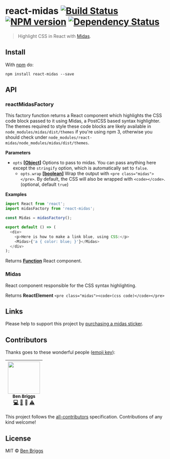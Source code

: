 # react-midas [![Build Status](https://travis-ci.org/ben-eb/react-midas.svg?branch=master)][ci] [![NPM version](https://badge.fury.io/js/react-midas.svg)][npm] [![Dependency Status](https://gemnasium.com/ben-eb/react-midas.svg)][deps]

> Highlight CSS in React with [Midas][midas].

## Install

With [npm](https://npmjs.org/package/react-midas) do:

    npm install react-midas --save

## API

### reactMidasFactory

This factory function returns a React component which highlights the CSS
code block passed to it using Midas, a PostCSS based syntax highlighter.
The themes required to style these code blocks are likely available in
`node_modules/midas/dist/themes` if you're using npm 3, otherwise you should
check under `node_modules/react-midas/node_modules/midas/dist/themes`.

**Parameters**

-   `opts` **\[[Object](https://developer.mozilla.org/en-US/docs/Web/JavaScript/Reference/Global_Objects/Object)]** Options to pass to midas. You can pass anything here
    except the `stringify` option, which is automatically set to `false`.
    -   `opts.wrap` **\[[boolean](https://developer.mozilla.org/en-US/docs/Web/JavaScript/Reference/Global_Objects/Boolean)]** Wrap the output with `<pre class="midas"></pre>`.
        By default, the CSS will also be wrapped with `<code></code>`. (optional, default `true`)

**Examples**

```javascript
import React from 'react';
import midasFactory from 'react-midas';

const Midas = midasFactory();

export default () => (
  <div>
    <p>Here is how to make a link blue, using CSS:</p>
    <Midas>{'a { color: blue; }'}</Midas>
  </div>
);
```

Returns **[Function](https://developer.mozilla.org/en-US/docs/Web/JavaScript/Reference/Statements/function)** React component.

### Midas

React component responsible for the CSS syntax highlighting.

Returns **ReactElement** `<pre class="midas"><code>(css code)</code></pre>`

## Links

Please help to support this project by [purchasing a midas sticker][sticker].

[sticker]: https://www.stickermule.com/uk/marketplace/11087-midas

## Contributors

Thanks goes to these wonderful people ([emoji key](https://github.com/kentcdodds/all-contributors#emoji-key)):

<!-- ALL-CONTRIBUTORS-LIST:START - Do not remove or modify this section -->
| [<img src="https://avatars.githubusercontent.com/u/1282980?v=3" width="100px;"/><br /><sub>Ben Briggs</sub>](http://beneb.info)<br />[💻](https://github.com/ben-eb/postcss-at-warn/commits?author=ben-eb) [📖](https://github.com/ben-eb/postcss-at-warn/commits?author=ben-eb) 👀 [⚠️](https://github.com/ben-eb/postcss-at-warn/commits?author=ben-eb) |
| :---: |
<!-- ALL-CONTRIBUTORS-LIST:END -->

This project follows the [all-contributors] specification. Contributions of
any kind welcome!

## License

MIT © [Ben Briggs](http://beneb.info)

[all-contributors]: https://github.com/kentcdodds/all-contributors

[ci]: https://travis-ci.org/ben-eb/react-midas

[deps]: https://gemnasium.com/ben-eb/react-midas

[npm]: http://badge.fury.io/js/react-midas

[midas]: https://github.com/ben-eb/midas
